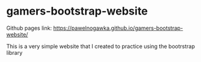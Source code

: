 # gamers-bootstrap-website

Github pages link: https://pawelnogawka.github.io/gamers-bootstrap-website/

This is a very simple website that I created to practice using the bootrstrap library
